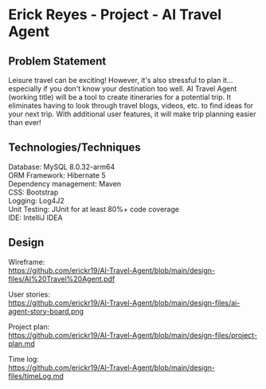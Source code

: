 # Erick Reyes - Project - AI Travel Agent
## Problem Statement
Leisure travel can be exciting! However, it's also stressful to plan it... especially if you don't know your destination too well. AI Travel Agent (working title) will be a tool to create itineraries for a potential trip. It eliminates having to look through travel blogs, videos, etc. to find ideas for your next trip. With additional user features, it will make trip planning easier than ever!

## Technologies/Techniques
Database: MySQL 8.0.32-arm64<br>
ORM Framework: Hibernate 5<br>
Dependency management: Maven<br>
CSS: Bootstrap<br>
Logging: Log4J2<br>
Unit Testing: JUnit for at least 80%+ code coverage<br>
IDE: IntelliJ IDEA

## Design
Wireframe:<br>
https://github.com/erickr19/AI-Travel-Agent/blob/main/design-files/AI%20Travel%20Agent.pdf

User stories:<br>
https://github.com/erickr19/AI-Travel-Agent/blob/main/design-files/ai-agent-story-board.png

Project plan:<br>
https://github.com/erickr19/AI-Travel-Agent/blob/main/design-files/project-plan.md

Time log:<br>
https://github.com/erickr19/AI-Travel-Agent/blob/main/design-files/timeLog.md